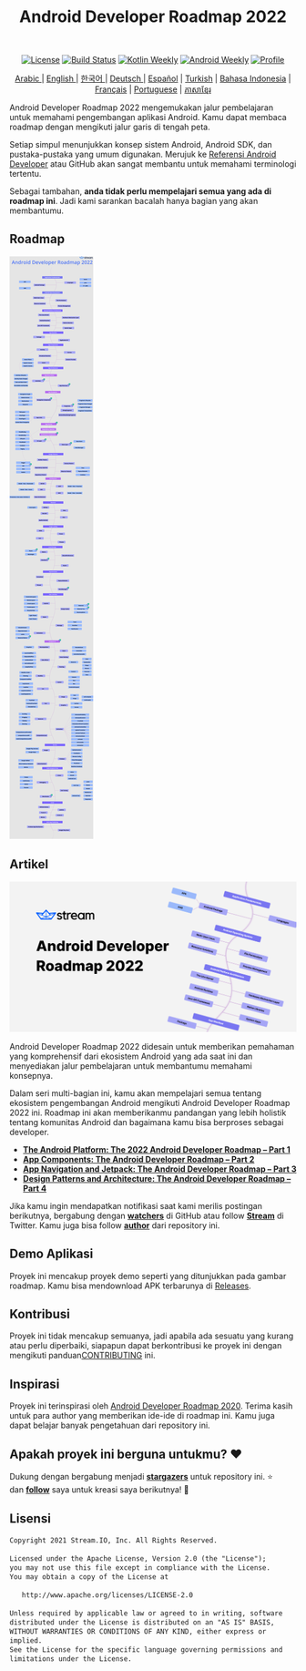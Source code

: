 <h1 align="center">Android Developer Roadmap 2022</h1></br>

<p align="center">
  <a href="https://opensource.org/licenses/Apache-2.0"><img alt="License" src="https://img.shields.io/badge/License-Apache%202.0-blue.svg"/></a>
  <a href="https://github.com/skydoves/android-developer-roadmap/actions/workflows/build.yml"><img alt="Build Status" src="https://github.com/skydoves/android-developer-roadmap/actions/workflows/build.yml/badge.svg"/></a>
  <a href="https://mailchi.mp/kotlinweekly/kotlin-weekly-279"><img alt="Kotlin Weekly" src="https://skydoves.github.io/badges/kotlin-weekly2.svg"/></a>
  <a href="https://androidweekly.net/issues/issue-495"><img alt="Android Weekly" src="https://skydoves.github.io/badges/android-weekly.svg"/></a>
  <a href="https://github.com/skydoves"><img alt="Profile" src="https://skydoves.github.io/badges/skydoves.svg"/></a>
</p>
<p align="center">
<a href="/README_AR.md" target="_blank"> Arabic </a> | <a href="/README.md" target="_blank"> English </a> | <a href="/README_KR.md" target="_blank"> 한국어 </a> | <a href="/README_DE.md" target="_blank"> Deutsch </a>| <a href="/README_ES.md" target="_blank"> Español</a> | <a href="/README_TR.md" target="_blank"> Turkish</a> | <a href="/README_ID.md" target="_blank"> Bahasa Indonesia</a> | <a href="/README_FR.md" target="_blank"> Français</a> | <a href="/README_PT.md" target="_blank"> Portuguese</a> | <a href="/README_KHM.md" target="_blank">ភាសាខ្មែរ</a>
</p>


Android Developer Roadmap 2022 mengemukakan jalur pembelajaran untuk memahami pengembangan aplikasi Android. Kamu dapat membaca roadmap dengan mengikuti jalur garis di tengah peta. <br>

Setiap simpul menunjukkan konsep sistem Android, Android SDK, dan pustaka-pustaka yang umum digunakan. Merujuk ke [Referensi Android Developer](https://developer.android.com/reference) atau GitHub akan sangat membantu untuk memahami terminologi tertentu. <br>

Sebagai tambahan, **anda tidak perlu mempelajari semua yang ada di roadmap ini**. Jadi kami sarankan bacalah hanya bagian yang akan membantumu.

## Roadmap

![Roadmap](/images/android_developer_roadmap.png)

## Artikel

<a href="https://getstream.io/blog/android-developer-roadmap/"><img src="images/article.png" /></a><br>

Android Developer Roadmap 2022 didesain untuk memberikan pemahaman yang komprehensif dari ekosistem Android yang ada saat ini dan menyediakan jalur pembelajaran untuk membantumu memahami konsepnya.<br>

Dalam seri multi-bagian ini, kamu akan mempelajari semua tentang ekosistem pengembangan Android mengikuti Android Developer Roadmap 2022 ini. Roadmap ini akan memberikanmu pandangan yang lebih holistik tentang komunitas Android dan bagaimana kamu bisa berproses sebagai developer.

- **[The Android Platform: The 2022 Android Developer Roadmap – Part 1](https://getstream.io/blog/android-developer-roadmap/)**
- **[App Components: The Android Developer Roadmap – Part 2](https://getstream.io/blog/android-developer-roadmap-part-2/)**
- **[App Navigation and Jetpack: The Android Developer Roadmap – Part 3](https://getstream.io/blog/android-developer-roadmap-part-3/)**
- **[Design Patterns and Architecture: The Android Developer Roadmap – Part 4](https://getstream.io/blog/design-patterns-and-architecture-the-android-developer-roadmap-part-4/)**

Jika kamu ingin mendapatkan notifikasi saat kami merilis postingan berikutnya, bergabung dengan **[watchers](https://github.com/skydoves/android-developer-roadmap/watchers)** di GitHub atau follow **[Stream](https://twitter.com/getstream_io)** di Twitter. Kamu juga bisa follow __[author](https://github.com/skydoves)__ dari repository ini.

## Demo Aplikasi

Proyek ini mencakup proyek demo seperti yang ditunjukkan pada gambar roadmap. Kamu bisa mendownload APK terbarunya di [Releases](https://github.com/skydoves/android-developer-roadmap/releases).

## Kontribusi

Proyek ini tidak mencakup semuanya, jadi apabila ada sesuatu yang kurang atau perlu diperbaiki, siapapun dapat berkontribusi ke proyek ini dengan mengikuti panduan[CONTRIBUTING](CONTRIBUTING.md) ini.

## Inspirasi

Proyek ini terinspirasi oleh [Android Developer Roadmap 2020](https://github.com/mobile-roadmap/android-developer-roadmap). Terima kasih untuk para author yang memberikan ide-ide di roadmap ini. Kamu juga dapat belajar banyak pengetahuan dari repository ini.

## Apakah proyek ini berguna untukmu? :heart:

Dukung dengan bergabung menjadi __[stargazers](https://github.com/skydoves/android-developer-roadmap/stargazers)__ untuk repository ini. :star: <br>
dan __[follow](https://github.com/skydoves)__ saya untuk kreasi saya berikutnya! 🤩

## Lisensi
```
Copyright 2021 Stream.IO, Inc. All Rights Reserved.

Licensed under the Apache License, Version 2.0 (the "License");
you may not use this file except in compliance with the License.
You may obtain a copy of the License at

   http://www.apache.org/licenses/LICENSE-2.0

Unless required by applicable law or agreed to in writing, software
distributed under the License is distributed on an "AS IS" BASIS,
WITHOUT WARRANTIES OR CONDITIONS OF ANY KIND, either express or implied.
See the License for the specific language governing permissions and
limitations under the License.
```
